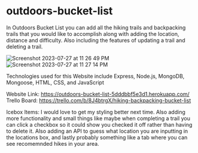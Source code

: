 # outdoors-bucket-list
In Outdoors Bucket List you can add all the hiking trails and backpacking trails that you would like to accomplish along with adding the location, distance and difficulty. 
Also including the features of updating a trail and deleting a trail.

![Screenshot 2023-07-27 at 11 26 49 PM](https://github.com/Steverobles/outdoors-bucket-list/assets/126551900/a2894b1d-4330-481a-bba9-cff151581a25)
![Screenshot 2023-07-27 at 11 27 14 PM](https://github.com/Steverobles/outdoors-bucket-list/assets/126551900/2bdf66c3-c769-4b51-a253-0fa5919a31f3)

Technologies used for this Website include Express, Node.js, MongoDB, Mongoose, HTML, CSS, and JavaScript


Website Link: https://outdoors-bucket-list-5dddbbf5e3d1.herokuapp.com/
Trello Board: https://trello.com/b/8J4btrgX/hiking-backpacking-bucket-list

Icebox Items: I would love to get my styling better next time. Also adding more functionality and small things like maybe when completing a trail you can 
click a checkbox so it could show you checked it off rather than having to delete it. Also adding an API to guess what location you are inputting in the 
locations box, and lastly probably something like a tab where you can see recomemnded hikes in your area.

